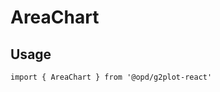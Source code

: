 # AreaChart

## Usage

```tsx | pure
import { AreaChart } from '@opd/g2plot-react'
```

<API src="../../src/plots/area/index.tsx" />
